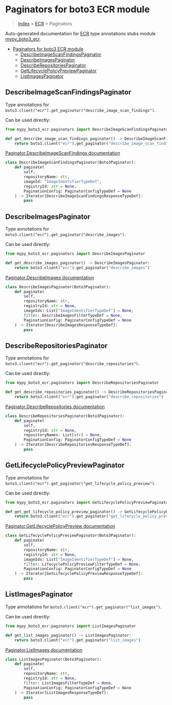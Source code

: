 # Paginators for boto3 ECR module

> [Index](../index.md) > [ECR](./index.md) > Paginators

Auto-generated documentation for [ECR](https://boto3.amazonaws.com/v1/documentation/api/latest/reference/services/ecr.html#ECR)
type annotations stubs module [mypy_boto3_ecr](https://pypi.org/project/mypy-boto3-ecr/).

- [Paginators for boto3 ECR module](#paginators-for-boto3-ecr-module)
  - [DescribeImageScanFindingsPaginator](#describeimagescanfindingspaginator)
  - [DescribeImagesPaginator](#describeimagespaginator)
  - [DescribeRepositoriesPaginator](#describerepositoriespaginator)
  - [GetLifecyclePolicyPreviewPaginator](#getlifecyclepolicypreviewpaginator)
  - [ListImagesPaginator](#listimagespaginator)

## DescribeImageScanFindingsPaginator

Type annotations for `boto3.client("ecr").get_paginator("describe_image_scan_findings")`.

Can be used directly:

```python
from mypy_boto3_ecr.paginators import DescribeImageScanFindingsPaginator

def get_describe_image_scan_findings_paginator() -> DescribeImageScanFindingsPaginator:
    return boto3.client("ecr").get_paginator("describe_image_scan_findings")
```

[Paginator.DescribeImageScanFindings documentation](https://boto3.amazonaws.com/v1/documentation/api/latest/reference/services/ecr.html#ECR.Paginator.DescribeImageScanFindings)

```python
class DescribeImageScanFindingsPaginator(Boto3Paginator):
    def paginate(
        self,
        repositoryName: str,
        imageId: "ImageIdentifierTypeDef",
        registryId: str = None,
        PaginationConfig: PaginatorConfigTypeDef = None
    ) -> Iterator[DescribeImageScanFindingsResponseTypeDef]:
        pass
```
## DescribeImagesPaginator

Type annotations for `boto3.client("ecr").get_paginator("describe_images")`.

Can be used directly:

```python
from mypy_boto3_ecr.paginators import DescribeImagesPaginator

def get_describe_images_paginator() -> DescribeImagesPaginator:
    return boto3.client("ecr").get_paginator("describe_images")
```

[Paginator.DescribeImages documentation](https://boto3.amazonaws.com/v1/documentation/api/latest/reference/services/ecr.html#ECR.Paginator.DescribeImages)

```python
class DescribeImagesPaginator(Boto3Paginator):
    def paginate(
        self,
        repositoryName: str,
        registryId: str = None,
        imageIds: List["ImageIdentifierTypeDef"] = None,
        filter: DescribeImagesFilterTypeDef = None,
        PaginationConfig: PaginatorConfigTypeDef = None
    ) -> Iterator[DescribeImagesResponseTypeDef]:
        pass
```
## DescribeRepositoriesPaginator

Type annotations for `boto3.client("ecr").get_paginator("describe_repositories")`.

Can be used directly:

```python
from mypy_boto3_ecr.paginators import DescribeRepositoriesPaginator

def get_describe_repositories_paginator() -> DescribeRepositoriesPaginator:
    return boto3.client("ecr").get_paginator("describe_repositories")
```

[Paginator.DescribeRepositories documentation](https://boto3.amazonaws.com/v1/documentation/api/latest/reference/services/ecr.html#ECR.Paginator.DescribeRepositories)

```python
class DescribeRepositoriesPaginator(Boto3Paginator):
    def paginate(
        self,
        registryId: str = None,
        repositoryNames: List[str] = None,
        PaginationConfig: PaginatorConfigTypeDef = None
    ) -> Iterator[DescribeRepositoriesResponseTypeDef]:
        pass
```
## GetLifecyclePolicyPreviewPaginator

Type annotations for `boto3.client("ecr").get_paginator("get_lifecycle_policy_preview")`.

Can be used directly:

```python
from mypy_boto3_ecr.paginators import GetLifecyclePolicyPreviewPaginator

def get_get_lifecycle_policy_preview_paginator() -> GetLifecyclePolicyPreviewPaginator:
    return boto3.client("ecr").get_paginator("get_lifecycle_policy_preview")
```

[Paginator.GetLifecyclePolicyPreview documentation](https://boto3.amazonaws.com/v1/documentation/api/latest/reference/services/ecr.html#ECR.Paginator.GetLifecyclePolicyPreview)

```python
class GetLifecyclePolicyPreviewPaginator(Boto3Paginator):
    def paginate(
        self,
        repositoryName: str,
        registryId: str = None,
        imageIds: List["ImageIdentifierTypeDef"] = None,
        filter: LifecyclePolicyPreviewFilterTypeDef = None,
        PaginationConfig: PaginatorConfigTypeDef = None
    ) -> Iterator[GetLifecyclePolicyPreviewResponseTypeDef]:
        pass
```
## ListImagesPaginator

Type annotations for `boto3.client("ecr").get_paginator("list_images")`.

Can be used directly:

```python
from mypy_boto3_ecr.paginators import ListImagesPaginator

def get_list_images_paginator() -> ListImagesPaginator:
    return boto3.client("ecr").get_paginator("list_images")
```

[Paginator.ListImages documentation](https://boto3.amazonaws.com/v1/documentation/api/latest/reference/services/ecr.html#ECR.Paginator.ListImages)

```python
class ListImagesPaginator(Boto3Paginator):
    def paginate(
        self,
        repositoryName: str,
        registryId: str = None,
        filter: ListImagesFilterTypeDef = None,
        PaginationConfig: PaginatorConfigTypeDef = None
    ) -> Iterator[ListImagesResponseTypeDef]:
        pass
```